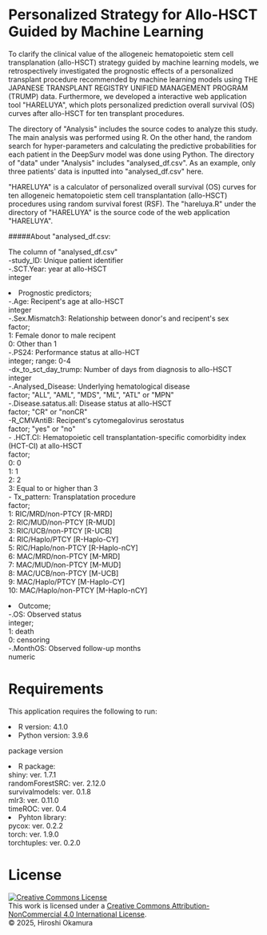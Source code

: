 # Personalized Strategy for Allo-HSCT Guided by Machine Learning
<p>
  To clarify the clinical value of the allogeneic hematopoietic stem cell transplanation (allo-HSCT) strategy guided by machine learning models, we retrospectively investigated the prognostic effects of a personalized transplant procedure recommended by machine learning models using THE JAPANESE TRANSPLANT REGISTRY UNIFIED MANAGEMENT PROGRAM (TRUMP) data. Furthermore, we developed a interactive web application tool "HARELUYA", which plots personalized prediction overall survival (OS) curves after allo-HSCT for ten transplant procedures.</p>

<p>
  The directory of "Analysis" includes the source codes to analyze this study. The main analysis was performed using R. On the other hand, the random search for hyper-parameters  and calculating the predictive probabilities for each patient in the DeepSurv model was done using Python.
The directory of "data" under "Analysis" includes "analysed_df.csv". As an example, only three patients' data is inputted into "analysed_df.csv" here.
</p>

<p>
  "HARELUYA" is a calculator of personalized overall survival (OS) curves for ten allogeneic hematopoietic stem cell transplantation (allo-HSCT) procedures using random survival forest (RSF).
The "hareluya.R" under the directory of "HARELUYA" is the source code of the web application "HARELUYA".
</p>

#####About "analysed_df.csv:
<p>The column of "analysed_df.csv"<br/>
-study_ID: Unique patient identifier<br/>
-.SCT.Year: year at allo-HSCT<br/>
integer<br/>

<li>Prognostic predictors;</li>
-.Age: Recipent's age at allo-HSCT<br/>
integer<br/>
-.Sex.Mismatch3: Relationship between donor's and recipent's sex<br/>
factor;<br/>
1: Female donor to male recipent<br/>
0: Other than 1<br/>
-.PS24: Performance status at allo-HCT<br/>
integer; range: 0-4<br/>
-dx_to_sct_day_trump: Number of days from diagnosis to allo-HSCT<br/>
integer<br/>
-.Analysed_Disease: Underlying hematological disease<br/>
factor; "ALL", "AML", "MDS", "ML", "ATL" or "MPN"<br/>
-.Disease.satatus.all: Disease status at allo-HSCT<br/>
factor; "CR" or "nonCR"<br/>
-R_CMVAntiB: Recipent's cytomegalovirus serostatus<br/>  
factor; "yes" or "no"<br/>
- .HCT.CI: Hematopoietic cell transplantation-specific comorbidity index (HCT-CI) at allo-HSCT<br/>
factor;<br/>
0: 0<br/>
1: 1<br/>
2: 2<br/>
3: Equal to or higher than 3<br/>
- Tx_pattern: Transplatation procedure<br/>
factor;<br/>
1: RIC/MRD/non-PTCY [R-MRD]<br/>
2: RIC/MUD/non-PTCY [R-MUD]<br/>
3: RIC/UCB/non-PTCY [R-UCB]<br/>
4: RIC/Haplo/PTCY [R-Haplo-CY]<br/>
5: RIC/Haplo/non-PTCY [R-Haplo-nCY]<br/>
6: MAC/MRD/non-PTCY [M-MRD]<br/>
7: MAC/MUD/non-PTCY [M-MUD]<br/>
8: MAC/UCB/non-PTCY [M-UCB]<br/>
9: MAC/Haplo/PTCY [M-Haplo-CY]<br/>
10: MAC/Haplo/non-PTCY [M-Haplo-nCY]<br/>
</p>

<li>Outcome;</li>
-.OS: Observed status<br/>
integer;<br/>
1: death<br/>
0: censoring<br/>
-.MonthOS: Observed follow-up months<br/>
numeric<br/>

# Requirements
This application requires the following to run:
<p>
<li>R version: 4.1.0</li>
<li>Python version: 3.9.6</li>
</p>

<p>
package version<br/>
<li>R package:</li>
shiny: ver. 1.7.1<br/>
randomForestSRC: ver. 2.12.0<br/>
survivalmodels: ver. 0.1.8<br/>
mlr3: ver. 0.11.0<br/>
timeROC: ver. 0.4<br/>

<li>Pyhton library:</li>
pycox: ver. 0.2.2<br/>
torch: ver. 1.9.0<br/>
torchtuples: ver. 0.2.0<br/>
</p>

# License
<a rel="license" href="http://creativecommons.org/licenses/by-nc/4.0/"><img alt="Creative Commons License" style="border-width:0" src="https://i.creativecommons.org/l/by-nc/4.0/88x31.png" /></a><br />This work is licensed under a <a rel="license" href="http://creativecommons.org/licenses/by-nc/4.0/">Creative Commons Attribution-NonCommercial 4.0 International License</a>.<br/> 
© 2025, Hiroshi Okamura
